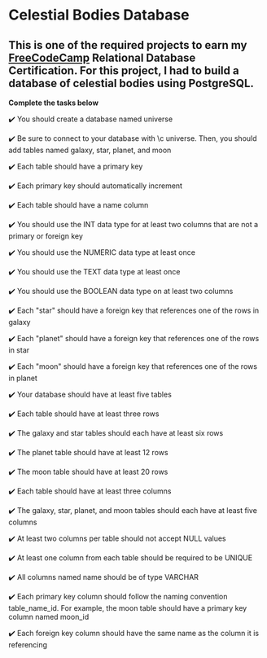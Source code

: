 # Celestial Bodies Database

## This is one of the required projects to earn my [FreeCodeCamp](https://www.freecodecamp.org/learn/relational-database/build-a-celestial-bodies-database-project/build-a-celestial-bodies-database) Relational Database Certification. For this project, I had to build a database of celestial bodies using PostgreSQL.


**Complete the tasks below**

:heavy_check_mark: You should create a database named universe

:heavy_check_mark: Be sure to connect to your database with \c universe. Then, you should add tables named galaxy, star, planet, and moon

:heavy_check_mark: Each table should have a primary key

:heavy_check_mark: Each primary key should automatically increment

:heavy_check_mark: Each table should have a name column

:heavy_check_mark: You should use the INT data type for at least two columns that are not a primary or foreign key

:heavy_check_mark: You should use the NUMERIC data type at least once

:heavy_check_mark: You should use the TEXT data type at least once

:heavy_check_mark: You should use the BOOLEAN data type on at least two columns

:heavy_check_mark: Each "star" should have a foreign key that references one of the rows in galaxy

:heavy_check_mark: Each "planet" should have a foreign key that references one of the rows in star

:heavy_check_mark: Each "moon" should have a foreign key that references one of the rows in planet

:heavy_check_mark: Your database should have at least five tables

:heavy_check_mark: Each table should have at least three rows

:heavy_check_mark: The galaxy and star tables should each have at least six rows

:heavy_check_mark: The planet table should have at least 12 rows

:heavy_check_mark: The moon table should have at least 20 rows

:heavy_check_mark: Each table should have at least three columns

:heavy_check_mark: The galaxy, star, planet, and moon tables should each have at least five columns

:heavy_check_mark: At least two columns per table should not accept NULL values

:heavy_check_mark: At least one column from each table should be required to be UNIQUE

:heavy_check_mark: All columns named name should be of type VARCHAR

:heavy_check_mark: Each primary key column should follow the naming convention table_name_id. For example, the moon table should have a primary key column named moon_id

:heavy_check_mark: Each foreign key column should have the same name as the column it is referencing
